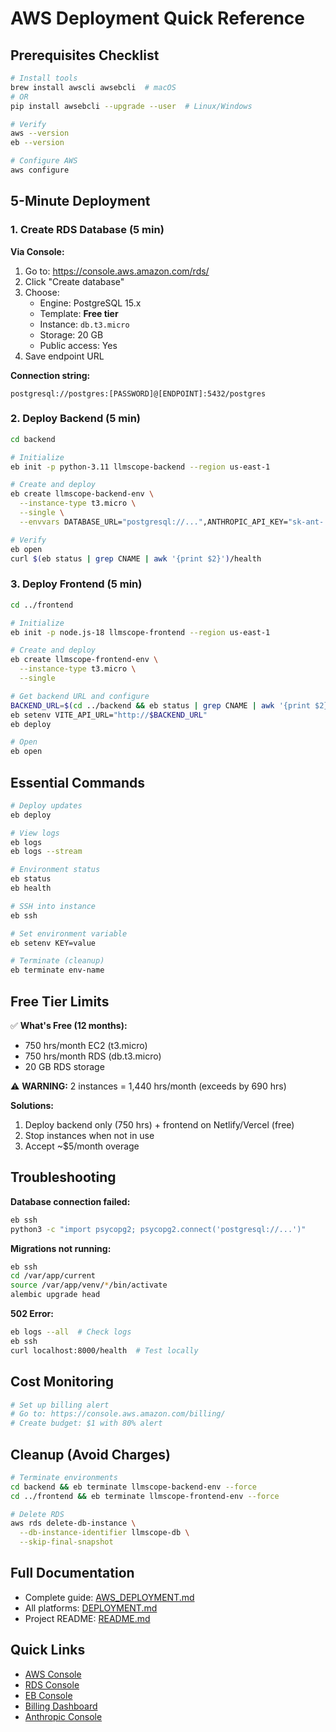 # AWS Deployment Quick Reference

## Prerequisites Checklist

```bash
# Install tools
brew install awscli awsebcli  # macOS
# OR
pip install awsebcli --upgrade --user  # Linux/Windows

# Verify
aws --version
eb --version

# Configure AWS
aws configure
```

## 5-Minute Deployment

### 1. Create RDS Database (5 min)

**Via Console:**
1. Go to: https://console.aws.amazon.com/rds/
2. Click "Create database"
3. Choose:
   - Engine: PostgreSQL 15.x
   - Template: **Free tier**
   - Instance: `db.t3.micro`
   - Storage: 20 GB
   - Public access: Yes
4. Save endpoint URL

**Connection string:**
```
postgresql://postgres:[PASSWORD]@[ENDPOINT]:5432/postgres
```

### 2. Deploy Backend (5 min)

```bash
cd backend

# Initialize
eb init -p python-3.11 llmscope-backend --region us-east-1

# Create and deploy
eb create llmscope-backend-env \
  --instance-type t3.micro \
  --single \
  --envvars DATABASE_URL="postgresql://...",ANTHROPIC_API_KEY="sk-ant-...",SECRET_KEY="$(openssl rand -hex 32)"

# Verify
eb open
curl $(eb status | grep CNAME | awk '{print $2}')/health
```

### 3. Deploy Frontend (5 min)

```bash
cd ../frontend

# Initialize
eb init -p node.js-18 llmscope-frontend --region us-east-1

# Create and deploy
eb create llmscope-frontend-env \
  --instance-type t3.micro \
  --single

# Get backend URL and configure
BACKEND_URL=$(cd ../backend && eb status | grep CNAME | awk '{print $2}')
eb setenv VITE_API_URL="http://$BACKEND_URL"
eb deploy

# Open
eb open
```

## Essential Commands

```bash
# Deploy updates
eb deploy

# View logs
eb logs
eb logs --stream

# Environment status
eb status
eb health

# SSH into instance
eb ssh

# Set environment variable
eb setenv KEY=value

# Terminate (cleanup)
eb terminate env-name
```

## Free Tier Limits

✅ **What's Free (12 months):**
- 750 hrs/month EC2 (t3.micro)
- 750 hrs/month RDS (db.t3.micro)
- 20 GB RDS storage

⚠️ **WARNING:** 2 instances = 1,440 hrs/month (exceeds by 690 hrs)

**Solutions:**
1. Deploy backend only (750 hrs) + frontend on Netlify/Vercel (free)
2. Stop instances when not in use
3. Accept ~$5/month overage

## Troubleshooting

**Database connection failed:**
```bash
eb ssh
python3 -c "import psycopg2; psycopg2.connect('postgresql://...')"
```

**Migrations not running:**
```bash
eb ssh
cd /var/app/current
source /var/app/venv/*/bin/activate
alembic upgrade head
```

**502 Error:**
```bash
eb logs --all  # Check logs
eb ssh
curl localhost:8000/health  # Test locally
```

## Cost Monitoring

```bash
# Set up billing alert
# Go to: https://console.aws.amazon.com/billing/
# Create budget: $1 with 80% alert
```

## Cleanup (Avoid Charges)

```bash
# Terminate environments
cd backend && eb terminate llmscope-backend-env --force
cd ../frontend && eb terminate llmscope-frontend-env --force

# Delete RDS
aws rds delete-db-instance \
  --db-instance-identifier llmscope-db \
  --skip-final-snapshot
```

## Full Documentation

- Complete guide: [AWS_DEPLOYMENT.md](AWS_DEPLOYMENT.md)
- All platforms: [DEPLOYMENT.md](DEPLOYMENT.md)
- Project README: [README.md](README.md)

## Quick Links

- [AWS Console](https://console.aws.amazon.com/)
- [RDS Console](https://console.aws.amazon.com/rds/)
- [EB Console](https://console.aws.amazon.com/elasticbeanstalk/)
- [Billing Dashboard](https://console.aws.amazon.com/billing/)
- [Anthropic Console](https://console.anthropic.com/)
